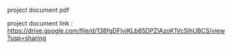 project document pdf


project document link  : https://drive.google.com/file/d/138fgDFlvjKLb85DPZlAzoK1Vc5IhUBCS/view?usp=sharing
